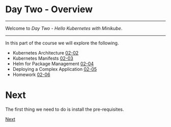 # Day Two - Overview

---

Welcome to _Day Two - Hello Kubernetes with Minikube_.

---

In this part of the course we will explore the following.

* Kubernetes Architecture [02-02](02-02.md)
* Kubernetes Manifests [02-03](02-03.md)
* Helm for Package Management [02-04](02-04.md)
* Deploying a Complex Application [02-05](02-05.md)
* Homework [02-06](02-06.md)


# Next

The first thing we need to do is install the pre-requisites.

[Next](02-02.md)